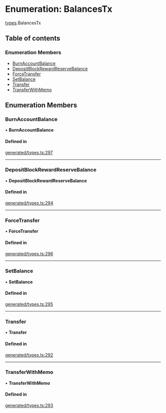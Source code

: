 # Enumeration: BalancesTx

[types](../wiki/types).BalancesTx

## Table of contents

### Enumeration Members

- [BurnAccountBalance](../wiki/types.BalancesTx#burnaccountbalance)
- [DepositBlockRewardReserveBalance](../wiki/types.BalancesTx#depositblockrewardreservebalance)
- [ForceTransfer](../wiki/types.BalancesTx#forcetransfer)
- [SetBalance](../wiki/types.BalancesTx#setbalance)
- [Transfer](../wiki/types.BalancesTx#transfer)
- [TransferWithMemo](../wiki/types.BalancesTx#transferwithmemo)

## Enumeration Members

### BurnAccountBalance

• **BurnAccountBalance**

#### Defined in

[generated/types.ts:297](https://github.com/PolymathNetwork/polymesh-sdk/blob/c6fe1be3/src/generated/types.ts#L297)

___

### DepositBlockRewardReserveBalance

• **DepositBlockRewardReserveBalance**

#### Defined in

[generated/types.ts:294](https://github.com/PolymathNetwork/polymesh-sdk/blob/c6fe1be3/src/generated/types.ts#L294)

___

### ForceTransfer

• **ForceTransfer**

#### Defined in

[generated/types.ts:296](https://github.com/PolymathNetwork/polymesh-sdk/blob/c6fe1be3/src/generated/types.ts#L296)

___

### SetBalance

• **SetBalance**

#### Defined in

[generated/types.ts:295](https://github.com/PolymathNetwork/polymesh-sdk/blob/c6fe1be3/src/generated/types.ts#L295)

___

### Transfer

• **Transfer**

#### Defined in

[generated/types.ts:292](https://github.com/PolymathNetwork/polymesh-sdk/blob/c6fe1be3/src/generated/types.ts#L292)

___

### TransferWithMemo

• **TransferWithMemo**

#### Defined in

[generated/types.ts:293](https://github.com/PolymathNetwork/polymesh-sdk/blob/c6fe1be3/src/generated/types.ts#L293)
